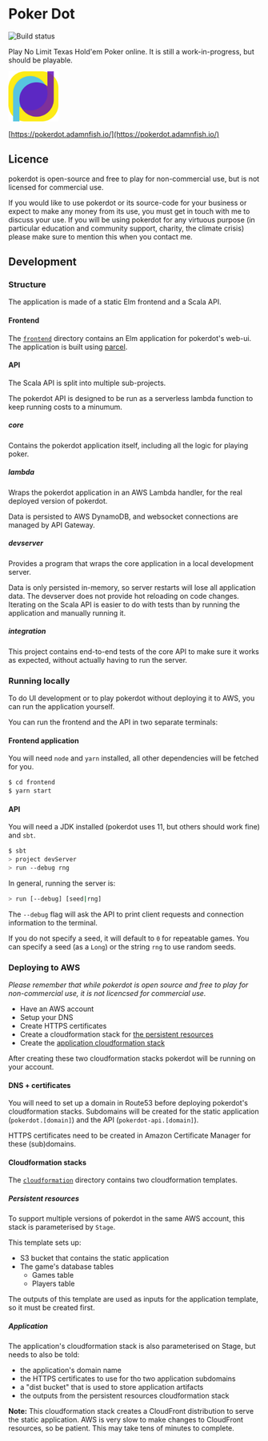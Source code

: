 Poker Dot
=========

![Build status](https://github.com/adamnfish/pokerdot/actions/workflows/main.yml/badge.svg)

Play No Limit Texas Hold'em Poker online. It is still a
work-in-progress, but should be playable.

<img src="frontend/assets/logo.svg" width="100px">

[https://pokerdot.adamnfish.io/](https://pokerdot.adamnfish.io/)

## Licence

pokerdot is open-source and free to play for non-commercial use, but
is not licensed for commercial use.

If you would like to use pokerdot or its source-code for your business
or expect to make any money from its use, you must get in touch with
me to discuss your use.  If you will be using pokerdot for any
virtuous purpose (in particular education and community support,
charity, the climate crisis) please make sure to mention this when you
contact me.

## Development

### Structure

The application is made of a static Elm frontend and a Scala API.

#### Frontend

The [`frontend`](frontend) directory contains an Elm application for
pokerdot's web-ui.  The application is built using
[parcel](https://parceljs.org/).

#### API

The Scala API is split into multiple sub-projects.

The pokerdot API is designed to be run as a serverless lambda function
to keep running costs to a minumum.

##### core

Contains the pokerdot application itself, including all the logic for
playing poker.

##### lambda

Wraps the pokerdot application in an AWS Lambda handler, for the real
deployed version of pokerdot.

Data is persisted to AWS DynamoDB, and websocket connections are
managed by API Gateway.

##### devserver

Provides a program that wraps the core application in a local
development server.

Data is only persisted in-memory, so server restarts will lose all
application data.  The devserver does not provide hot reloading on
code changes.  Iterating on the Scala API is easier to do with tests
than by running the application and manually running it.

##### integration

This project contains end-to-end tests of the core API to make sure it
works as expected, without actually having to run the server.

### Running locally

To do UI development or to play pokerdot without deploying it to AWS,
you can run the application yourself.

You can run the frontend and the API in two separate terminals:

#### Frontend application

You will need `node` and `yarn` installed, all other dependencies will
be fetched for you.

```bash
$ cd frontend
$ yarn start
```

#### API

You will need a JDK installed (pokerdot uses 11, but others should
work fine) and `sbt`.

```bash
$ sbt
> project devServer
> run --debug rng
```

In general, running the server is:

```bash
> run [--debug] [seed|rng]
```

The `--debug` flag will ask the API to print client requests and
connection information to the terminal.

If you do not specify a seed, it will default to `0` for repeatable
games. You can specify a seed (as a `Long`) or the string `rng` to use
random seeds.

### Deploying to AWS

*Please remember that while pokerdot is open source and free to play
for non-commercial use, it is not licencsed for commercial use.*

* Have an AWS account
* Setup your DNS
* Create HTTPS certificates
* Create a cloudformation stack for [the persistent resources](cloudformation/pokerdot-storage.template.yaml)
* Create the [application cloudformation stack](cloudformation/pokerdot.template.yaml)

After creating these two cloudformation stacks pokerdot will be
running on your account.

#### DNS + certificates

You will need to set up a domain in Route53 before deploying
pokerdot's cloudformation stacks.  Subdomains will be created for the
static application (`pokerdot.[domain]`) and the API
(`pokerdot-api.[domain]`).

HTTPS certificates need to be created in Amazon Certificate Manager
for these (sub)domains.

#### Cloudformation stacks

The [`cloudformation`](cloudformation) directory contains two
cloudformation templates.

##### Persistent resources

To support multiple versions of pokerdot in the same AWS account, this
stack is parameterised by `Stage`.

This template sets up:
* S3 bucket that contains the static application
* The game's database tables
  * Games table
  * Players table

The outputs of this template are used as inputs for the application
template, so it must be created first.

##### Application

The application's cloudformation stack is also parameterised on Stage,
but needs to also be told:

* the application's domain name
* the HTTPS certificates to use for tho two application subdomains
* a "dist bucket" that is used to store application artifacts
* the outputs from the persistent resources cloudformation stack

**Note:** This cloudformation stack creates a CloudFront distribution to serve the static application.
AWS is very slow to make changes to CloudFront resources, so be patient. This may take tens of minutes to complete.
